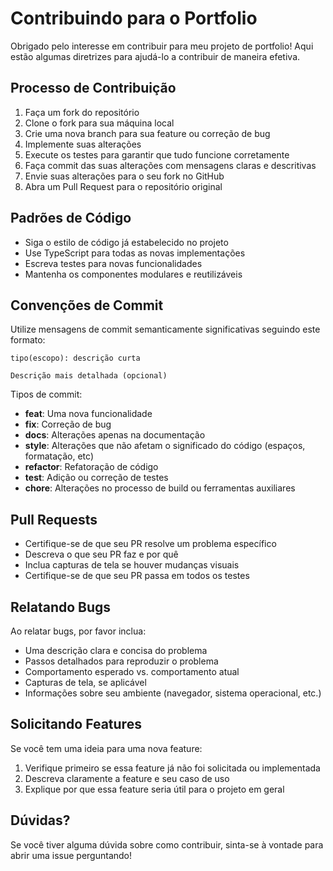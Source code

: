 # Contribuindo para o Portfolio

Obrigado pelo interesse em contribuir para meu projeto de portfolio! Aqui estão algumas diretrizes para ajudá-lo a contribuir de maneira efetiva.

## Processo de Contribuição

1. Faça um fork do repositório
2. Clone o fork para sua máquina local
3. Crie uma nova branch para sua feature ou correção de bug
4. Implemente suas alterações
5. Execute os testes para garantir que tudo funcione corretamente
6. Faça commit das suas alterações com mensagens claras e descritivas
7. Envie suas alterações para o seu fork no GitHub
8. Abra um Pull Request para o repositório original

## Padrões de Código

- Siga o estilo de código já estabelecido no projeto
- Use TypeScript para todas as novas implementações
- Escreva testes para novas funcionalidades
- Mantenha os componentes modulares e reutilizáveis

## Convenções de Commit

Utilize mensagens de commit semanticamente significativas seguindo este formato:

```
tipo(escopo): descrição curta

Descrição mais detalhada (opcional)
```

Tipos de commit:
- **feat**: Uma nova funcionalidade
- **fix**: Correção de bug
- **docs**: Alterações apenas na documentação
- **style**: Alterações que não afetam o significado do código (espaços, formatação, etc)
- **refactor**: Refatoração de código
- **test**: Adição ou correção de testes
- **chore**: Alterações no processo de build ou ferramentas auxiliares

## Pull Requests

- Certifique-se de que seu PR resolve um problema específico
- Descreva o que seu PR faz e por quê
- Inclua capturas de tela se houver mudanças visuais
- Certifique-se de que seu PR passa em todos os testes

## Relatando Bugs

Ao relatar bugs, por favor inclua:

- Uma descrição clara e concisa do problema
- Passos detalhados para reproduzir o problema
- Comportamento esperado vs. comportamento atual
- Capturas de tela, se aplicável
- Informações sobre seu ambiente (navegador, sistema operacional, etc.)

## Solicitando Features

Se você tem uma ideia para uma nova feature:

1. Verifique primeiro se essa feature já não foi solicitada ou implementada
2. Descreva claramente a feature e seu caso de uso
3. Explique por que essa feature seria útil para o projeto em geral

## Dúvidas?

Se você tiver alguma dúvida sobre como contribuir, sinta-se à vontade para abrir uma issue perguntando!